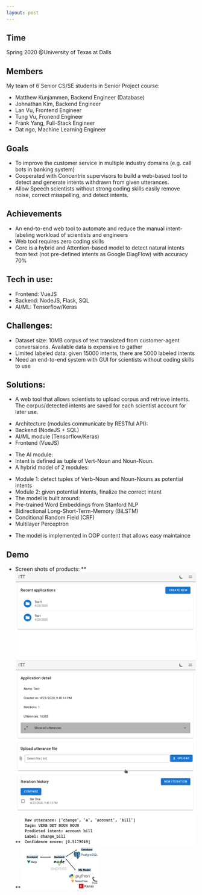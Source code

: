 ```yaml
---
layout: post
---
```


## Time
Spring 2020 @University of Texas at Dalls

## Members
My team of 6 Senior CS/SE students in Senior Project course:
* Matthew Kunjammen, Backend Engineer (Database)
* Johnathan Kim, Backend Engineer
* Lan Vu, Frontend Engineer
* Tung Vu, Fronend Engineer
* Frank Yang, Full-Stack Engineer
* Dat ngo, Machine Learning Engineer

## Goals
* To improve the customer service in multiple industry domains (e.g. call bots in banking system)
* Cooperated with Concentrix supervisors to build a web-based tool to detect and generate intents withdrawn from given utterances.
* Allow Speech scientists without strong coding skills easily remove noise, correct misspelling, and detect intents. 

## Achievements
* An end-to-end web tool to automate and reduce the manual intent-labeling workload of scientists and engineers
* Web tool requires zero coding skills
* Core is a hybrid and Attention-based model to detect natural intents from text (not pre-defined intents as Google DiagFlow) with accuracy 70%


## Tech in use:
* Frontend: VueJS
* Backend: NodeJS, Flask, SQL
* AI/ML: Tensorflow/Keras

## Challenges:
* Dataset size: 10MB corpus of text translated from customer-agent conversaions. Available data is expensive to gather
* Limited labeled data: given 15000 intents, there are 5000 labeled intents
* Need an end-to-end system with GUI for scientists without coding skills to use

## Solutions:
* A web tool that allows scientists to upload corpus and retrieve intents. The corpus/detected intents are saved for each scientist account for later use.
 - Architecture (modules communicate by RESTful API): 
  - Backend (NodeJS + SQL)
  - AI/ML module (Tensorflow/Keras)
  - Frontend (VueJS)
* The AI module:
 * Intent is defined as tuple of Vert-Noun and Noun-Noun.
 * A hybrid model of 2 modules:
  - Module 1: detect tuples of Verb-Noun and Noun-Nouns as potential intents
  - Module 2: given potential intents, finalize the correct intent
  -  The model is built around:
   - Pre-trained Word Embeddings from Stanford NLP
   - Bidirectional Long-Short-Term-Memory (BiLSTM)
   - Conditional Random Field (CRF)
   - Multilayer Perceptron
 * The model is implemented in OOP content that allows easy maintaince 


## Demo
* Screen shots of products:
 ** ![Frontend UI](itt/web_app.png)
 ** ![Intent Detection](itt/intent_sample.png) 
 ** ![Architecure](itt/itt_architecture.png)

